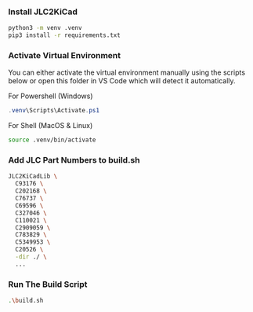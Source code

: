 ### Install JLC2KiCad

```sh
python3 -m venv .venv
pip3 install -r requirements.txt
```

### Activate Virtual Environment

You can either activate the virtual environment manually using the scripts below or open this folder in VS Code which will detect it automatically.

For Powershell (Windows)

```powershell
.venv\Scripts\Activate.ps1
```

For Shell (MacOS & Linux)

```sh
source .venv/bin/activate
```

### Add JLC Part Numbers to build.sh

```sh
JLC2KiCadLib \
  C93176 \
  C202168 \
  C76737 \
  C69596 \
  C327046 \
  C110021 \
  C2909059 \
  C783829 \
  C5349953 \
  C20526 \
  -dir ./ \
  ...
```

### Run The Build Script

```sh
.\build.sh
```
